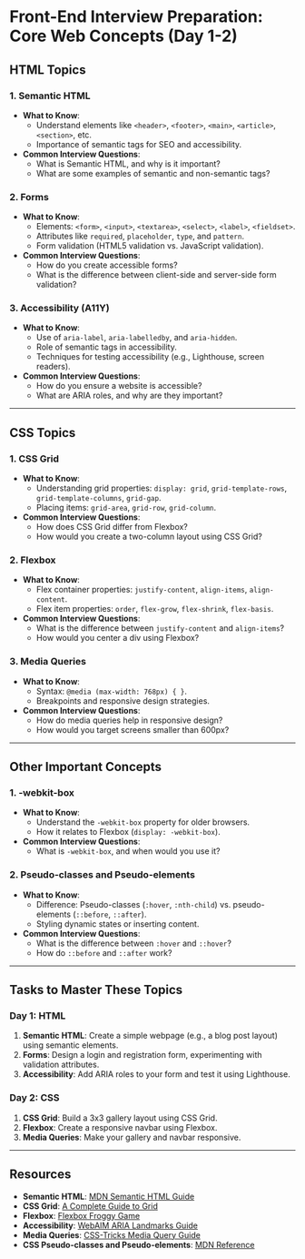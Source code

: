 # Front-End Interview Preparation: Core Web Concepts (Day 1-2)

## **HTML Topics**

### 1. Semantic HTML
- **What to Know**:
  - Understand elements like `<header>`, `<footer>`, `<main>`, `<article>`, `<section>`, etc.
  - Importance of semantic tags for SEO and accessibility.
- **Common Interview Questions**:
  - What is Semantic HTML, and why is it important?
  - What are some examples of semantic and non-semantic tags?

### 2. Forms
- **What to Know**:
  - Elements: `<form>`, `<input>`, `<textarea>`, `<select>`, `<label>`, `<fieldset>`.
  - Attributes like `required`, `placeholder`, `type`, and `pattern`.
  - Form validation (HTML5 validation vs. JavaScript validation).
- **Common Interview Questions**:
  - How do you create accessible forms?
  - What is the difference between client-side and server-side form validation?

### 3. Accessibility (A11Y)
- **What to Know**:
  - Use of `aria-label`, `aria-labelledby`, and `aria-hidden`.
  - Role of semantic tags in accessibility.
  - Techniques for testing accessibility (e.g., Lighthouse, screen readers).
- **Common Interview Questions**:
  - How do you ensure a website is accessible?
  - What are ARIA roles, and why are they important?

---

## **CSS Topics**

### 1. CSS Grid
- **What to Know**:
  - Understanding grid properties: `display: grid`, `grid-template-rows`, `grid-template-columns`, `grid-gap`.
  - Placing items: `grid-area`, `grid-row`, `grid-column`.
- **Common Interview Questions**:
  - How does CSS Grid differ from Flexbox?
  - How would you create a two-column layout using CSS Grid?

### 2. Flexbox
- **What to Know**:
  - Flex container properties: `justify-content`, `align-items`, `align-content`.
  - Flex item properties: `order`, `flex-grow`, `flex-shrink`, `flex-basis`.
- **Common Interview Questions**:
  - What is the difference between `justify-content` and `align-items`?
  - How would you center a div using Flexbox?

### 3. Media Queries
- **What to Know**:
  - Syntax: `@media (max-width: 768px) { }`.
  - Breakpoints and responsive design strategies.
- **Common Interview Questions**:
  - How do media queries help in responsive design?
  - How would you target screens smaller than 600px?

---

## **Other Important Concepts**

### 1. -webkit-box
- **What to Know**:
  - Understand the `-webkit-box` property for older browsers.
  - How it relates to Flexbox (`display: -webkit-box`).
- **Common Interview Questions**:
  - What is `-webkit-box`, and when would you use it?

### 2. Pseudo-classes and Pseudo-elements
- **What to Know**:
  - Difference: Pseudo-classes (`:hover`, `:nth-child`) vs. pseudo-elements (`::before`, `::after`).
  - Styling dynamic states or inserting content.
- **Common Interview Questions**:
  - What is the difference between `:hover` and `::hover`?
  - How do `::before` and `::after` work?

---

## **Tasks to Master These Topics**

### **Day 1: HTML**
1. **Semantic HTML**: Create a simple webpage (e.g., a blog post layout) using semantic elements.
2. **Forms**: Design a login and registration form, experimenting with validation attributes.
3. **Accessibility**: Add ARIA roles to your form and test it using Lighthouse.

### **Day 2: CSS**
1. **CSS Grid**: Build a 3x3 gallery layout using CSS Grid.
2. **Flexbox**: Create a responsive navbar using Flexbox.
3. **Media Queries**: Make your gallery and navbar responsive.

---

## **Resources**
- **Semantic HTML**: [MDN Semantic HTML Guide](https://developer.mozilla.org/en-US/docs/Glossary/Semantics#Semantics_in_HTML)
- **CSS Grid**: [A Complete Guide to Grid](https://css-tricks.com/snippets/css/complete-guide-grid/)
- **Flexbox**: [Flexbox Froggy Game](https://flexboxfroggy.com/)
- **Accessibility**: [WebAIM ARIA Landmarks Guide](https://webaim.org/techniques/aria/)
- **Media Queries**: [CSS-Tricks Media Query Guide](https://css-tricks.com/css-media-queries/)
- **CSS Pseudo-classes and Pseudo-elements**: [MDN Reference](https://developer.mozilla.org/en-US/docs/Web/CSS/Pseudo-classes)
